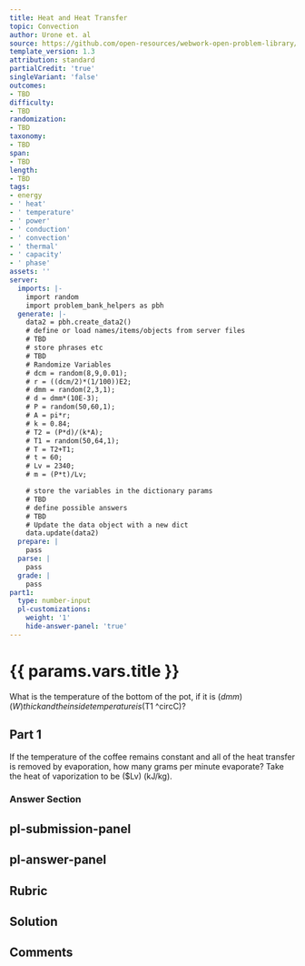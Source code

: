 ```yaml
---
title: Heat and Heat Transfer
topic: Convection
author: Urone et. al
source: https://github.com/open-resources/webwork-open-problem-library/tree/master/Contrib/BrockPhysics/College_Physics_Urone/14.Heat_and_Heat_Transfer/14-06.Convection/NU_U17_14_06_010.pg
template_version: 1.3
attribution: standard
partialCredit: 'true'
singleVariant: 'false'
outcomes:
- TBD
difficulty:
- TBD
randomization:
- TBD
taxonomy:
- TBD
span:
- TBD
length:
- TBD
tags:
- energy
- ' heat'
- ' temperature'
- ' power'
- ' conduction'
- ' convection'
- ' thermal'
- ' capacity'
- ' phase'
assets: ''
server:
  imports: |-
    import random
    import problem_bank_helpers as pbh
  generate: |-
    data2 = pbh.create_data2()
    # define or load names/items/objects from server files
    # TBD
    # store phrases etc
    # TBD
    # Randomize Variables
    # dcm = random(8,9,0.01);
    # r = ((dcm/2)*(1/100))E2;
    # dmm = random(2,3,1);
    # d = dmm*(10E-3);
    # P = random(50,60,1);
    # A = pi*r;
    # k = 0.84;
    # T2 = (P*d)/(k*A);
    # T1 = random(50,64,1);
    # T = T2+T1;
    # t = 60;
    # Lv = 2340;
    # m = (P*t)/Lv;

    # store the variables in the dictionary params
    # TBD
    # define possible answers
    # TBD
    # Update the data object with a new dict
    data.update(data2)
  prepare: |
    pass
  parse: |
    pass
  grade: |
    pass
part1:
  type: number-input
  pl-customizations:
    weight: '1'
    hide-answer-panel: 'true'
---
```


# {{ params.vars.title }} 


What is the temperature of the bottom of the pot, if it is ($dmm) (W) thick and the inside temperature is ($T1 ^circC)?

## Part 1 
If the temperature of the coffee remains constant and all of the heat transfer is removed by evaporation, how many grams per minute evaporate? Take the heat of vaporization to be ($Lv) (kJ/kg). 


 ### Answer Section


## pl-submission-panel 


## pl-answer-panel 


## Rubric 


## Solution 


## Comments 


